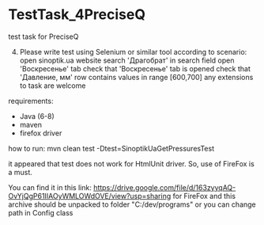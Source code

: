 # TestTask_4PreciseQ
test task for PreciseQ

4) Please write test using Selenium or similar tool according to scenario:
open sinoptik.ua website
search &#39;Драгобрат&#39; in search field
open &#39;Воскресенье&#39; tab
check that &#39;Воскресенье&#39; tab is opened
check that &#39;Давление, мм&#39; row contains values in range [600,700]
any extensions to task are welcome



requirements:
 - Java (6-8)
 - maven
 - firefox driver

how to run:
mvn clean test -Dtest=SinoptikUaGetPressuresTest

it appeared that test does not work for HtmlUnit driver.
So, use of FireFox is a must.

 You can find it in this link:
https://drive.google.com/file/d/163zyyqAQ-OvYjQgP61IIAOyWMLOWdOVE/view?usp=sharing
for FireFox
 and this archive should be unpacked to folder "C:/dev/programs"
 or you can change path in Config class